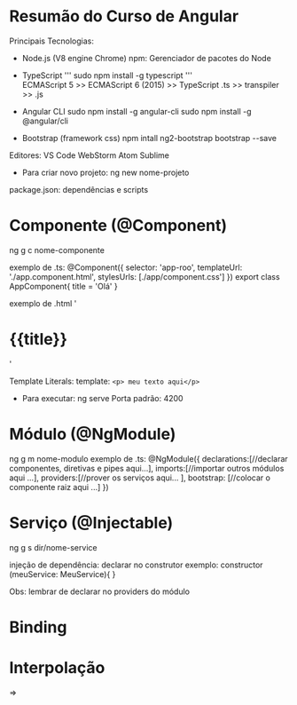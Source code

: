 # Resumão do Curso de Angular

Principais Tecnologias:
- Node.js (V8 engine Chrome)
npm: Gerenciador de pacotes do Node

- TypeScript
'''
  sudo npm install -g typescript
'''  
  ECMAScript 5 >> ECMAScript 6 (2015) >> TypeScript
.ts >> transpiler >> .js

- Angular CLI
  sudo npm install -g angular-cli
  sudo npm install -g @angular/cli

- Bootstrap (framework css)
  npm intall ng2-bootstrap bootstrap --save

Editores:
VS Code
WebStorm
Atom
Sublime

- Para criar novo projeto:
  ng new nome-projeto

package.json: dependências e scripts

# Componente (@Component)
  ng g c nome-componente

exemplo de .ts:
  @Component({
    selector: 'app-roo',
    templateUrl: './app.component.html',
    stylesUrls: [./app/component.css']
    })
   export class AppComponent{
    title = 'Olá'
   }

exemplo de .html
  '<h1>{{title}}</h1>'

Template Literals:
  template: `<p> meu texto aqui</p>`

- Para executar:
  ng serve
  Porta padrão: 4200

# Módulo (@NgModule)
  ng g m nome-modulo
exemplo de .ts:
  @NgModule({
    declarations:[//declarar componentes, diretivas e pipes aqui...],
    imports:[//importar outros módulos aqui ...],
    providers:[//prover os serviços aqui... ],
    bootstrap: [//colocar o componente raiz aqui ...]
    })
  
# Serviço (@Injectable)
  ng g s dir/nome-service

injeção de dependência: declarar no construtor
exemplo: 
  constructor (meuService: MeuService){
  }

Obs: lembrar de declarar no providers do módulo

# Binding
# Interpolação 
  <Componente> => <Template>
  {{ valor }}
  É possível executar expressões dentro da interpolação. Ex.: {{ 1 + 1 + getValor() }}
  
# Property Binding
  <Componente> => <Template>
  [propriedade]="valor"
  Ex.: 
    <img [src]="urlImagem">
    ou
    <img bind-src="urlImagem">
  Quando não existe uma propriedade no elemento usa-se attr. Ex.: [attr.colspan]

# Event Bindind
  <Template> => <Componente>
  (evento)="handler"
  Ex.: (keyup)="onKeyUp($event)"
  implementar o código de onKeyUp no .ts
  o valor do elemento pode ser obtido de: $event.target.value
  
  Referência principais eventos: https://developer.mozilla.org/pt-BR/docs/Web/Events

# Two-Way Data Binding    
  <Componente> <=> <Template>
  [(ngModel)]="propriedade"
  
# Property Binding: Class Binding
  Exemplo: 
    <div class="alert" rolte="alert" 
      [class.alert-success]="classe.value == 'alert-success'">
    * aplica a classe alert-success quando a condição classe.value == 'alert-success for verdadeira  

# Property Binding: Style Binding 
  Exemplo:
    <div class="alert alert-danger" role="alert"
      [style.display]="classe.value == 'alert-danger ? 'block'>
    * aplica o estilo diplay:block no elemento HTML (div), se a condição classe.value == 'alert-danger' for verdadeira      
    
    
